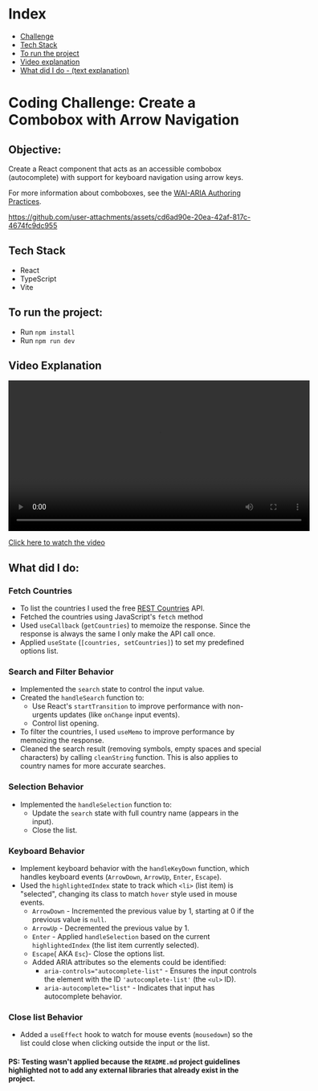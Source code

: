 # Index
- [Challenge](#coding-challenge-create-a-combobox-with-arrow-navigation)
- [Tech Stack](#tech-stack)
- [To run the project](#to-run-the-project)
- [Video explanation](#video-explanation)
- [What did I do - (text explanation)](#what-did-i-do)



# Coding Challenge: Create a Combobox with Arrow Navigation

## Objective:

Create a React component that acts as an accessible combobox (autocomplete) with support for keyboard navigation using arrow keys.

For more information about comboboxes, see the [WAI-ARIA Authoring Practices](https://www.w3.org/WAI/ARIA/apg/patterns/combobox/).



https://github.com/user-attachments/assets/cd6ad90e-20ea-42af-817c-4674fc9dc955


## Tech Stack

- React
- TypeScript
- Vite


## To run the project:
- Run `npm install`
- Run `npm run dev`

## Video Explanation
<video width="600" controls>
  <source src="./src/assets/explanation-video/combobox.mp4" type="video/mp4">
  Something went wrong
</video>

[Click here to watch the video](https://youtu.be/UyfpaM1PtJ4)



## What did I do:

### Fetch Countries
- To list the countries I used the free [REST Countries](https://restcountries.com/) API.
- Fetched the countries using JavaScript's `fetch` method
- Used `useCallback` (`getCountries`) to memoize the response. Since the response is always the same I only make the API call once.
- Applied `useState` (`[countries, setCountries]`) to set my predefined options list.

### Search and Filter Behavior
- Implemented the `search` state to control the input value.
- Created the `handleSearch` function to:
  - Use React's `startTransition` to improve performance with non-urgents updates (like `onChange` input events).
  - Control list opening.
- To filter the countries, I used `useMemo` to improve performance by memoizing the response.
- Cleaned the search result (removing symbols, empty spaces and special characters) by calling `cleanString` function. This is also applies to country names for more accurate searches.

### Selection Behavior

- Implemented the `handleSelection` function to:
  - Update the `search` state with full country name (appears in the input).
  - Close the list.

### Keyboard Behavior
- Implement keyboard behavior with the `handleKeyDown` function, which handles keyboard events (`ArrowDown`, `ArrowUp`, `Enter`, `Escape`).
- Used the `highlightedIndex` state to track which `<li>` (list item) is "selected", changing its class to match `hover` style used in mouse events.
    - `ArrowDown` - Incremented the previous value by 1, starting at 0 if the previous value is `null`.
    - `ArrowUp` - Decremented the previous value by 1.
    - `Enter` -  Applied `handleSelection` based on the current `highlightedIndex` (the list item currently selected).
    - `Escape`( AKA `Esc`)- Close the options list.
  - Added ARIA attributes so the elements could be identified:
    - `aria-controls="autocomplete-list"` - Ensures the input controls the element with the ID `'autocomplete-list'` (the `<ul>` ID).
    - `aria-autocomplete="list"` - Indicates that input has autocomplete behavior.

### Close list Behavior
- Added a `useEffect` hook to watch for mouse events (`mousedown`) so the list could close when clicking outside the input or the list.

#### PS: Testing wasn't applied because the `README.md` project guidelines highlighted not to add any external libraries that already exist in the project.